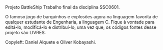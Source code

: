 Projeto BattleShip
Trabalho final da disciplina SSC0601.

O famoso jogo de barquinhos e explosões agora na linguagem favorita de qualquer estudante de Engenharia, a linguagem C. Fique à vontade para editá-lo, modificá-lo e distribuí-lo, uma vez que, os códigos fontes desse projeto são LIVRES.

Copyleft: Daniel Alquete e Oliver Kobayashi.
